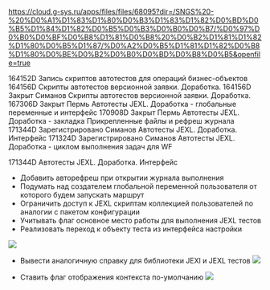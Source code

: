 https://cloud.g-sys.ru/apps/files/files/68095?dir=/SNGS%20-%20%D0%A1%D1%83%D1%80%D0%B3%D1%83%D1%82%D0%BD%D0%B5%D1%84%D1%82%D0%B5%D0%B3%D0%B0%D0%B7/%D0%97%D0%B0%D0%BF%D0%B8%D1%81%D0%B8%20%D0%B2%D1%81%D1%82%D1%80%D0%B5%D1%87/%D0%A2%D0%B5%D1%81%D1%82%D0%B8%D1%80%D0%BE%D0%B2%D0%B0%D0%BD%D0%B8%D0%B5&openfile=true

164152D Запись скриптов автотестов для операций бизнес-объектов
164156D Скрипты автотестов версионной заявки. Доработка.
164156D	Закрыт	Симанов	Скрипты автотестов версионной заявки. Доработка.
167306D	Закрыт	Пермь	Автотесты JEXL. Доработка - глобальные переменные и интерфейс
170908D	Закрыт	Пермь	Автотесты JEXL. Доработка - закладка Прикрепленные файлы и рефреш журнала
171344D	Зарегистрировано	Симанов	Автотесты JEXL. Доработка. Интерфейс
171324D	Зарегистрировано	Симанов	Автотесты JEXL. Доработка - циклом выполнения задач для WF

171344D Автотесты JEXL. Доработка. Интерфейс

- Добавить авторефреш при открытии журнала выполнения
- Подумать над создателем глобальной переменной пользователя от которого будем запускать маршрут
- Ограничить доступ к JEXL скриптам коллекцией пользователей по аналогии с пакетом конфигурации
- Учитывать флаг основное место работы для выполнения JEXL тестов
- Реализовать переход к объекту теста из интерфейса настройки

![](Переход%20к%20объекту%20JEXL-теста.jpg)

- Вывести аналогичную справку для библиотеки JEXl и JEXL тестов
![](Вывести%20аналогичную%20справку%20для%20библиотеки%20JEXl%20и%20JEXL%20тестов.jpg)

- Ставить флаг отображения контекста по-умолчанию
![](Ставить%20флаг%20отображения%20контекста%20по-умолчанию.jpg)



